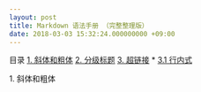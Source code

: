 ```yaml
---
layout: post
title: Markdown 语法手册 （完整整理版）
date: 2018-03-03 15:32:24.000000000 +09:00
---
```


目录
 <a href="#1">1. 斜体和粗体</a>
 <a href="#2">2. 分级标题</a>
 <a href="#3">3. 超链接</a>
     *  <a href="#4">3.1 行内式</a>


<a name="1">1. 斜体和粗体</a>
